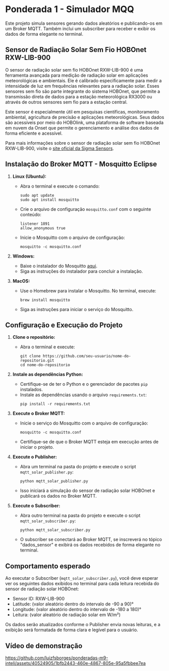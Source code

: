# Ponderada 1 - Simulador MQQ 

Este projeto simula sensores gerando dados aleatórios e publicando-os em um Broker MQTT. Também inclui um subscriber para receber e exibir os dados de forma elegante no terminal.

## Sensor de Radiação Solar Sem Fio HOBOnet RXW-LIB-900

O sensor de radiação solar sem fio HOBOnet RXW-LIB-900 é uma ferramenta avançada para medição de radiação solar em aplicações meteorológicas e ambientais. Ele é calibrado especificamente para medir a intensidade de luz em frequências relevantes para a radiação solar. Esses sensores sem fio são parte integrante do sistema HOBOnet, que permite a transmissão direta de dados para a estação meteorológica RX3000 ou através de outros sensores sem fio para a estação central.

Este sensor é especialmente útil em pesquisas científicas, monitoramento ambiental, agricultura de precisão e aplicações meteorológicas. Seus dados são acessíveis por meio do HOBOlink, uma plataforma de software baseada em nuvem da Onset que permite o gerenciamento e análise dos dados de forma eficiente e acessível.

Para mais informações sobre o sensor de radiação solar sem fio HOBOnet RXW-LIB-900, visite o [site oficial da Sigma Sensors](https://sigmasensors.com.br/produtos/sensor-de-radiacao-solar-sem-fio-hobonet-rxw-lib-900).

## Instalação do Broker MQTT - Mosquitto Eclipse

1. **Linux (Ubuntu):**

   - Abra o terminal e execute o comando:
     ```
     sudo apt update
     sudo apt install mosquitto
     ```
   - Crie o arquivo de configuração `mosquitto.conf` com o seguinte conteúdo:
     ```
     listener 1891
     allow_anonymous true
     ```
   - Inicie o Mosquitto com o arquivo de configuração:
     ```
     mosquitto -c mosquitto.conf
     ```
2. **Windows:**

   - Baixe o instalador do Mosquitto [aqui](https://mosquitto.org/download/).
   - Siga as instruções do instalador para concluir a instalação.
3. **MacOS:**

   - Use o Homebrew para instalar o Mosquitto. No terminal, execute:
     ```
     brew install mosquitto
     ```
   - Siga as instruções para iniciar o serviço do Mosquitto.

## Configuração e Execução do Projeto

1. **Clone o repositório:**

   - Abra o terminal e execute:
     ```
     git clone https://github.com/seu-usuario/nome-do-repositorio.git
     cd nome-do-repositorio
     ```
2. **Instale as dependências Python:**

   - Certifique-se de ter o Python e o gerenciador de pacotes `pip` instalados.
   - Instale as dependências usando o arquivo `requirements.txt`:
     ```
     pip install -r requirements.txt
     ```
3. **Execute o Broker MQTT:**

   - Inicie o serviço do Mosquitto com o arquivo de configuração:
     ```
     mosquitto -c mosquitto.conf
     ```
   - Certifique-se de que o Broker MQTT esteja em execução antes de iniciar o projeto.
4. **Execute o Publisher:**

   - Abra um terminal na pasta do projeto e execute o script `mqtt_solar_publisher.py`:
     ```
     python mqtt_solar_publisher.py
     ```
   - Isso iniciará a simulação do sensor de radiação solar HOBOnet e publicará os dados no Broker MQTT.
5. **Execute o Subscriber:**

   - Abra outro terminal na pasta do projeto e execute o script `mqtt_solar_subscriber.py`:
     ```
     python mqtt_solar_subscriber.py
     ```
   - O subscriber se conectará ao Broker MQTT, se inscreverá no tópico "dados_sensor" e exibirá os dados recebidos de forma elegante no terminal.

## Comportamento esperado

Ao executar o Subscriber (`mqtt_solar_subscriber.py`), você deve esperar ver os seguintes dados exibidos no terminal para cada leitura recebida do sensor de radiação solar HOBOnet:

- Sensor ID: RXW-LIB-900
- Latitude: (valor aleatório dentro do intervalo de -90 a 90)°
- Longitude: (valor aleatório dentro do intervalo de -180 a 180)°
- Leitura: (valor aleatório de radiação solar em W/m²)

Os dados serão atualizados conforme o Publisher envia novas leituras, e a exibição será formatada de forma clara e legível para o usuário.

## Vídeo de demonstração

https://github.com/luizfsborges/ponderadas-m9-inteli/assets/40524905/1bfb2443-460e-4867-805e-95a5fbbee7ea



